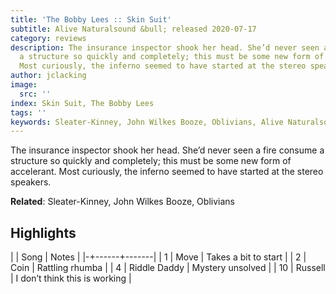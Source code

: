 ```yaml
---
title: 'The Bobby Lees :: Skin Suit'
subtitle: Alive Naturalsound &bull; released 2020-07-17
category: reviews
description: The insurance inspector shook her head. She’d never seen a fire consume
  a structure so quickly and completely; this must be some new form of accelerant.
  Most curiously, the inferno seemed to have started at the stereo speakers.
author: jclacking
image:
  src: ''
index: Skin Suit, The Bobby Lees
tags: ''
keywords: Sleater-Kinney, John Wilkes Booze, Oblivians, Alive Naturalsound
---
```

The insurance inspector shook her head. She’d never seen a fire consume a structure so quickly and completely; this must be some new form of accelerant. Most curiously, the inferno seemed to have started at the stereo speakers.<!--more-->

**Related**: Sleater-Kinney, John Wilkes Booze, Oblivians

## Highlights

| | Song | Notes |
|-+------+-------|
| 1 | Move | Takes a bit to start |
| 2 | Coin | Rattling rhumba |
| 4 | Riddle Daddy | Mystery unsolved |
| 10 | Russell | I don’t think this is working |

